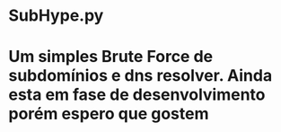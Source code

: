 # SubHype.py
<h1><b>Um simples Brute Force de subdomínios e dns resolver.
Ainda esta em fase de desenvolvimento porém espero que gostem
</b></h1>
